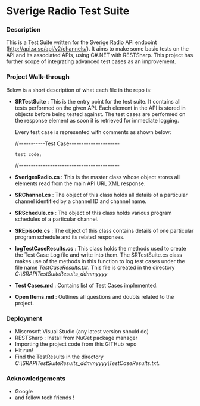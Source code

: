 ﻿# Sverige Radio Test Suite

### Description

This is a Test Suite written for the Sverige Radio API endpoint (http://api.sr.se/api/v2/channels/). It aims to make some basic tests on the API and its associated APIs, using C#.NET with RESTSharp. This project has further scope of integrating advanced test cases as an improvement.




### Project Walk-through

Below is a short description of what each file in the repo is:

- **SRTestSuite** :
    This is the entry point for the test suite. It contains all tests performed on the given API. Each element in the API is stored in objects before being tested against. The test cases are performed on the response element as soon it is retrieved for immediate logging.
    
    Every test case is represented with comments as shown  below:

    
    
    //-----------Test Case---------------------
       
      test code;


    //------------------------------------------


   
- **SverigesRadio.cs** : 
  This is the master class whose object stores all elements read from the main API URL XML response.
   

- **SRChannel.cs** : 
  The object of this class holds all details of a particular channel identified by a channel ID and channel name.


- **SRSchedule.cs** : 
  The object of this class holds various program schedules of a particular channel.


- **SREpisode.cs** : 
  The object of this class contains details of one particular program schedule and its related responses.


- **logTestCaseResults.cs** : 
  This class holds the methods used to create the Test Case Log file and write into them. The SRTestSuite.cs class makes use of the methods in this function to log test cases under the file name *TestCaseResults.txt*.
  This file is created in the directory *C:\SRAPITestSuiteResults_ddmmyyyy*

- **Test Cases.md** :  Contains list of Test Cases implemented.

- **Open Items.md** : Outlines all questions and doubts related to the project.
  
### Deployment

- Miscrosoft Visual Studio (any latest version should do)
- RESTSharp : Install from NuGet package manager
- Importing the project code from this GITHub repo 
- Hit run!
- Find the TestResults in the directory *C:\SRAPITestSuiteResults_ddmmyyyy\TestCaseResults.txt*.


### Acknowledgements

- Google 
- and fellow tech friends !


  




